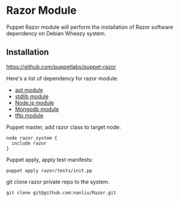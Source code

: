 # Razor Module

Puppet Razor module will perform the installation of Razor software dependency
on Debian Wheezy system.

## Installation

https://github.com/puppetlabs/puppet-razor

Here's a list of dependency for razor module:

* [apt module](https://github.com/puppetlabs/puppet-apt)
* [stdlib module](https://github.com/puppetlabs/puppet-stdlib)
* [Node.js module](https://github.com/nanliu/puppet-nodejs)
* [Mongodb module](https://github.com/nanliu/puppet-mongodb)
* [tftp module](https://github.com/nanliu/puppet-tftp)

Puppet master, add razor class to target node:

    node razor_system {
      include razor
    }

Puppet apply, apply test manifests:

    puppet apply razor/tests/init.pp

git clone razor private repo to the system.

    git clone git@github.com:nanliu/Razor.git
